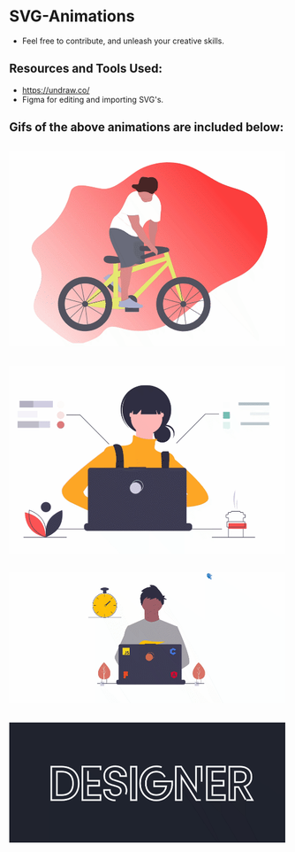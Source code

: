 # SVG-Animations
* Feel free to contribute, and unleash your creative skills.
## Resources and Tools Used:
* https://undraw.co/
* Figma for editing and importing SVG's.

## Gifs of the above animations are included below:
![Gif](https://github.com/SP-2605/SVG-Animations/blob/master/ALL%20gifs/Cycle-Animation.gif)
---------------------------------------------------------------------------------------------
![Gif](https://github.com/SP-2605/SVG-Animations/blob/master/ALL%20gifs/Girl-Laptop.gif)
---------------------------------------------------------------------------------------------
![Gif](https://github.com/SP-2605/SVG-Animations/blob/master/ALL%20gifs/Laptop-Boy.gif)
---------------------------------------------------------------------------------------------
![Gif](https://github.com/SP-2605/SVG-Animations/blob/master/ALL%20gifs/Letter-animation.gif)
---------------------------------------------------------------------------------------------
